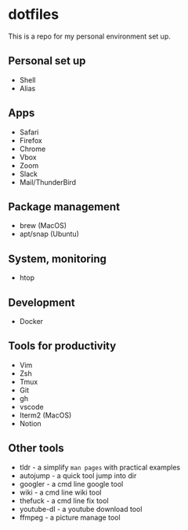 # dotfiles 
This is a repo for my personal environment set up.

## Personal set up 
* Shell
* Alias

## Apps
* Safari
* Firefox
* Chrome
* Vbox
* Zoom
* Slack
* Mail/ThunderBird

## Package management
* brew (MacOS)
* apt/snap (Ubuntu)

## System, monitoring
* htop

## Development
* Docker

## Tools for productivity
* Vim 
* Zsh
* Tmux
* Git
* gh
* vscode
* Iterm2 (MacOS)
* Notion

## Other tools
* tldr - a simplify `man pages` with practical examples
* autojump - a quick tool jump into dir
* googler - a cmd line google tool
* wiki - a cmd line wiki tool
* thefuck - a cmd line fix tool 
* youtube-dl - a youtube download tool
* ffmpeg - a picture manage tool 


